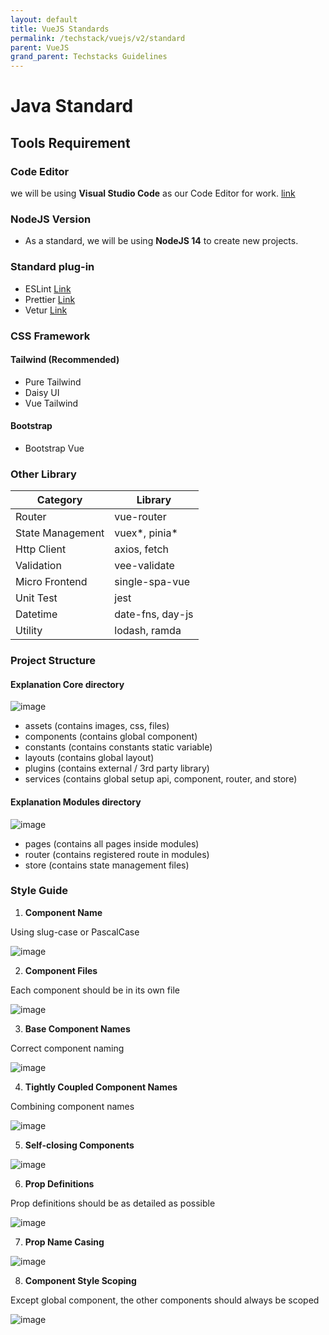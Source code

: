 ```yaml
---
layout: default
title: VueJS Standards
permalink: /techstack/vuejs/v2/standard
parent: VueJS
grand_parent: Techstacks Guidelines
---
```


# Java Standard

## Tools Requirement

### Code Editor
we will be using **Visual Studio Code** as our Code Editor for work. [link](https://code.visualstudio.com/)

### NodeJS Version
- As a standard, we will be using **NodeJS 14** to create new projects.

### Standard plug-in
- ESLint [Link](https://eslint.vuejs.org/)
- Prettier [Link](https://www.npmjs.com/package/eslint-plugin-prettier-vue)
- Vetur [Link](https://vuejs.github.io/vetur/)

### CSS Framework

#### Tailwind (Recommended)
- Pure Tailwind
- Daisy UI
- Vue Tailwind

#### Bootstrap
- Bootstrap Vue

### Other Library

| Category          | Library                |
|-------------------|------------------------|
| Router            | vue-router             |
| State Management  | vuex*, pinia*          |
| Http Client       | axios, fetch           |
| Validation        | vee-validate           |
| Micro Frontend    | single-spa-vue         |
| Unit Test         | jest                   |
| Datetime          | date-fns, day-js       |
| Utility           | lodash, ramda          |

### Project Structure

#### Explanation Core directory
![image](https://github.com/PT-Akar-Inti-Teknologi/ait_development_standard_assets/blob/main/Techstack/VueJS/V2/str-core.png?raw=true)

- assets (contains images, css, files)​
- components (contains global component)​
- constants (contains constants static variable)​
- layouts (contains global layout)​
- plugins (contains external / 3rd party library)​
- services (contains global setup api, component, router, and store)

#### Explanation Modules directory
![image](https://github.com/PT-Akar-Inti-Teknologi/ait_development_standard_assets/blob/main/Techstack/VueJS/V2/str-src.png?raw=true)

- pages (contains all pages inside modules)
- router (contains registered route in modules)​
- store (contains state management files)

### Style Guide

1. **Component Name**

Using slug-case or PascalCase

![image](https://github.com/PT-Akar-Inti-Teknologi/ait_development_standard_assets/blob/main/Techstack/VueJS/V2/sg-component-name.png?raw=true)

2. **Component Files​**

Each component should be in its own file​

![image](https://github.com/PT-Akar-Inti-Teknologi/ait_development_standard_assets/blob/main/Techstack/VueJS/V2/sg-component-files.png?raw=true)

3. **Base Component Names**

Correct component naming

![image](https://github.com/PT-Akar-Inti-Teknologi/ait_development_standard_assets/blob/main/Techstack/VueJS/V2/sg-naming-component-file.png?raw=true)

4. **Tightly Coupled Component Names​**

Combining component names

![image](https://github.com/PT-Akar-Inti-Teknologi/ait_development_standard_assets/blob/main/Techstack/VueJS/V2/sg-component-combining.png?raw=true)

5. **Self-closing Components​**

![image](https://github.com/PT-Akar-Inti-Teknologi/ait_development_standard_assets/blob/main/Techstack/VueJS/V2/sg-component-implement.png?raw=true)

6. **Prop Definitions​**

Prop definitions should be as detailed as possible​

![image](https://github.com/PT-Akar-Inti-Teknologi/ait_development_standard_assets/blob/main/Techstack/VueJS/V2/sg-component-prop.png?raw=true)

7. **Prop Name Casing​**

![image](https://github.com/PT-Akar-Inti-Teknologi/ait_development_standard_assets/blob/main/Techstack/VueJS/V2/sg-component-prop-naming.png?raw=true)

8. **Component Style Scoping**

Except global component, the other components should always be scoped​

![image](https://github.com/PT-Akar-Inti-Teknologi/ait_development_standard_assets/blob/main/Techstack/VueJS/V2/sg-component-style-scopped.png?raw=true)